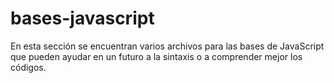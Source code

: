 # bases-javascript
En esta sección se encuentran varios archivos para las bases de JavaScript que pueden ayudar en un futuro a la sintaxis o a comprender mejor los códigos.
